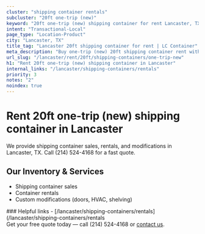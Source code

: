 ```yaml
---
cluster: "shipping container rentals"
subcluster: "20ft one-trip (new)"
keyword: "20ft one-trip (new) shipping container for rent Lancaster, TX"
intent: "Transactional-Local"
page_type: "Location-Product"
city: "Lancaster, TX"
title_tag: "Lancaster 20ft shipping container for rent | LC Container"
meta_description: "Buy one-trip (new) 20ft shipping container rent with local delivery in Lancaster, TX. LC Container — local Since 2003. Request a fast quote today."
url_slug: "/lancaster/rent/20ft/shipping-containers/one-trip-new"
h1: "Rent 20ft one-trip (new) shipping container in Lancaster"
internal_links: "/lancaster/shipping-containers/rentals"
priority: 3
notes: "2"
noindex: true
---
```


# Rent 20ft one-trip (new) shipping container in Lancaster

We provide shipping container sales, rentals, and modifications in Lancaster, TX. Call (214) 524-4168 for a fast quote.

## Our Inventory & Services
- Shipping container sales
- Container rentals
- Custom modifications (doors, HVAC, shelving)

<div data-section="internal-links">
### Helpful links
- [/lancaster/shipping-containers/rentals](/lancaster/shipping-containers/rentals
</div>

<div data-section="cta">
Get your free quote today — call (214) 524-4168 or <a href="/contact">contact us</a>.
</div>

<script type="application/ld+json">{"@context":"https://schema.org","@type":"FAQPage","mainEntity":[{"@type":"Question","name":"How much does delivery cost in Lancaster, TX?","acceptedAnswer":{"@type":"Answer","text":"Delivery costs vary by distance and container size. Most deliveries in Lancaster, TX range from $150-$300. Call (214) 524-4168 for an exact quote based on your specific location."}},{"@type":"Question","name":"Do you offer financing or payment plans?","acceptedAnswer":{"@type":"Answer","text":"We accept major credit cards, checks, and can discuss commercial terms for bulk purchases. Call (214) 524-4168 to discuss options."}},{"@type":"Question","name":"Can you customize containers in Lancaster, TX?","acceptedAnswer":{"@type":"Answer","text":"Yes — we perform modifications like doors, HVAC, insulation, and shelving. Request a custom quote at (214) 524-4168 or via our contact form."}}]}</script>
